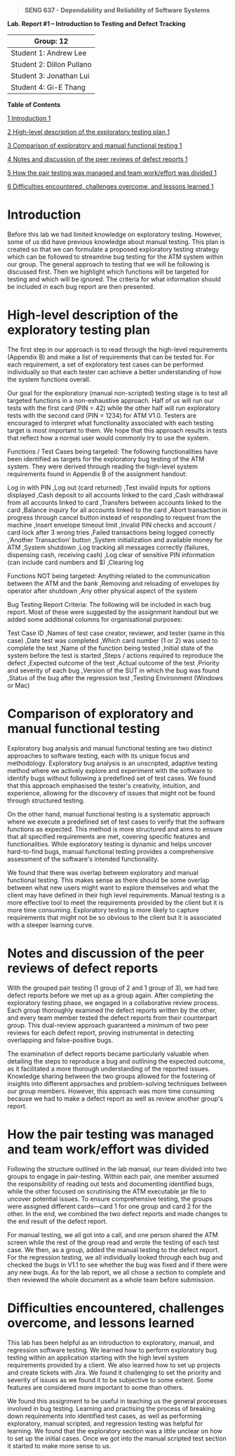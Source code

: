 >   **SENG 637 - Dependability and Reliability of Software Systems**

**Lab. Report \#1 – Introduction to Testing and Defect Tracking**

| Group: 12      |
|-----------------|
| Student 1: Andrew Lee                |   
| Student 2: Dillon Pullano             |   
| Student 3: Jonathan Lui               |   
| Student 4: Gi-E Thang               |   


**Table of Contents**


[1 Introduction    1](#_Toc439194677)

[2 High-level description of the exploratory testing plan    1](#_Toc439194678)

[3 Comparison of exploratory and manual functional testing    1](#_Toc439194679)

[4 Notes and discussion of the peer reviews of defect reports    1](#_Toc439194680)

[5 How the pair testing was managed and team work/effort was
divided    1](#_Toc439194681)

[6 Difficulties encountered, challenges overcome, and lessons
learned    1](#_Toc439194682)

# Introduction

Before this lab we had limited knowledge on exploratory testing. However, some of us did have previous knowledge about manual testing. This plan is created so that we can formulate a proposed exploratory testing strategy which can be followed to streamline bug testing for the ATM system within our group. The general approach to testing that we will be following is discussed first. Then we highlight which functions will be targeted for testing and which will be ignored. The criteria for what information should be included in each bug report are then presented.

# High-level description of the exploratory testing plan

The first step in our approach is to read through the high-level requirements (Appendix B) and make a list of requirements that can be tested for. For each requirement, a set of exploratory test cases can be performed individually so that each tester can achieve a better understanding of how the system functions overall. 

Our goal for the exploratory (manual non-scripted) testing stage is to test all targeted functions in a non-exhaustive approach. Half of us will run our tests with the first card (PIN = 42) while the other half will run exploratory tests with the second card (PIN = 1234) for ATM V1.0. Testers are encouraged to interpret what functionality associated with each testing target is most important to them. We hope that this approach results in tests that reflect how a normal user would commonly try to use the system.

Functions / Test Cases being targeted:
The following functionalities have been identified as targets for the exploratory bug testing of the ATM system. They were derived through reading the high-level system requirements found in Appendix B of the assignment handout:

Log in with PIN
,Log out (card returned)
,Test invalid inputs for options displayed
,Cash deposit to all accounts linked to the card
,Cash withdrawal from all accounts linked to card
,Transfers between accounts linked to the card
,Balance inquiry for all accounts linked to the card
,Abort transaction in progress through cancel button instead of responding to request from the machine
,Insert envelope timeout limit
,Invalid PIN checks and account / card lock after 3 wrong tries
,Failed transactions being logged correctly
,‘Another Transaction’ button
,System initialization and available money for ATM
,System shutdown
,Log tracking all messages correctly (failures, dispensing cash, receiving cash)
,Log clear of sensitive PIN information (can include card numbers and $)
,Clearing log

Functions NOT being targeted:
Anything related to the communication between the ATM and the bank
,Removing and reloading of envelopes by operator after shutdown
,Any other physical aspect of the system

Bug Testing Report Criteria:
The following will be included in each bug report. Most of these were suggested by the assignment handout but we added some additional columns for organisational purposes:

Test Case ID
,Names of test case creator, reviewer, and tester (same in this case)
,Date test was completed
,Which card number (1 or 2) was used to complete the test
,Name of the function being tested
,Initial state of the system before the test is started
,Steps / actions required to reproduce the defect
,Expected outcome of the test
,Actual outcome of the test
,Priority and severity of each bug
,Version of the SUT in which the bug was found
,Status of the bug after the regression test
,Testing Environment (Windows or Mac)

# Comparison of exploratory and manual functional testing

Exploratory bug analysis and manual functional testing are two distinct approaches to software testing, each with its unique focus and methodology. Exploratory bug analysis is an unscripted, adaptive testing method where we actively explore and experiment with the software to identify bugs without following a predefined set of test cases. We found that this approach emphasised the tester's creativity, intuition, and experience, allowing for the discovery of issues that might not be found through structured testing. 

On the other hand, manual functional testing is a systematic approach where we execute a predefined set of test cases to verify that the software functions as expected. This method is more structured and aims to ensure that all specified requirements are met, covering specific features and functionalities. While exploratory testing is dynamic and helps uncover hard-to-find bugs, manual functional testing provides a comprehensive assessment of the software's intended functionality.

We found that there was overlap between exploratory and manual functional testing. This makes sense as there should be some overlap between what new users might want to explore themselves and what the client may have defined in their high level requirements. Manual testing is a more effective tool to meet the requirements provided by the client but it is more time consuming. Exploratory testing is more likely to capture requirements that might not be so obvious to the client but it is associated with a steeper learning curve.


# Notes and discussion of the peer reviews of defect reports

With the grouped pair testing (1 group of 2 and 1 group of 3), we had two defect reports before we met up as a group again. After completing the exploratory testing phase, we engaged in a collaborative review process. Each group thoroughly examined the defect reports written by the other, and every team member tested the defect reports from their counterpart group. This dual-review approach guaranteed a minimum of two peer reviews for each defect report, proving instrumental in detecting overlapping and false-positive bugs. 

The examination of defect reports became particularly valuable when detailing the steps to reproduce a bug and outlining the expected outcome, as it facilitated a more thorough understanding of the reported issues. Knowledge sharing between the two groups allowed for the fostering of insights into different approaches and problem-solving techniques between our group members. However, this approach was more time consuming because we had to make a defect report as well as review another group's report. 


# How the pair testing was managed and team work/effort was divided 

Following the structure outlined in the lab manual, our team divided into two groups to engage in pair-testing. Within each pair, one member assumed the responsibility of reading out tests and documenting identified bugs, while the other focused on scrutinising the ATM executable jar file to uncover potential issues. To ensure comprehensive testing, the groups were assigned different cards—card 1 for one group and card 2 for the other. In the end, we combined the two defect reports and made changes to the end result of the defect report. 

For manual testing, we all got into a call, and one person shared the ATM screen while the rest of the group read and wrote the testing of each test case. We then, as a group, added the manual testing to the defect report. For the regression testing, we all individually looked through each bug and checked the bugs in V1.1 to see whether the bug was fixed and if there were any new bugs. As for the lab report, we all chose a section to complete and then reviewed the whole document as a whole team before submission.


# Difficulties encountered, challenges overcome, and lessons learned

This lab has been helpful as an introduction to exploratory, manual, and regression software testing. We learned how to perform exploratory bug testing within an application starting with the high level system requirements provided by a client. We also learned how to set up projects and create tickets with Jira. We found it challenging to set the priority and severity of issues as we found it to be subjective to some extent. Some features are considered more important to some than others.

We found this assignment to be useful in teaching us the general processes involved in bug testing. Learning and practising the process of breaking down requirements into identified test cases, as well as performing exploratory, manual scripted, and regression testing was helpful for learning. We found that the exploratory section was a little unclear on how to set up the initial cases. Once we got into the manual scripted test section it started to make more sense to us.


